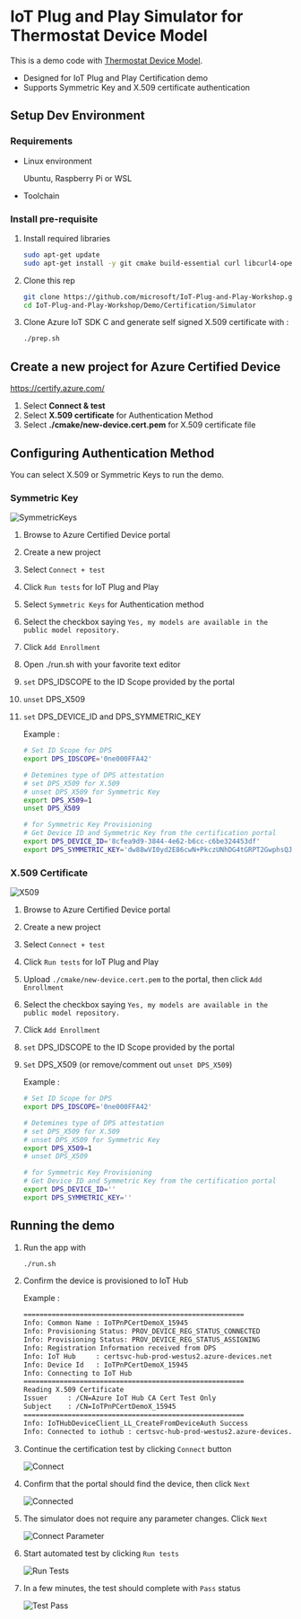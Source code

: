 # IoT Plug and Play Simulator for Thermostat Device Model

This is a demo code with [Thermostat Device Model](https://github.com/Azure/iot-plugandplay-models/blob/main/dtmi/com/example/thermostat-1.json).

- Designed for IoT Plug and Play Certification demo
- Supports Symmetric Key and X.509 certificate authentication

## Setup Dev Environment

### Requirements

- Linux environment  

    Ubuntu, Raspberry Pi or WSL

- Toolchain

### Install pre-requisite

1. Install required libraries  

    ```bash
    sudo apt-get update
    sudo apt-get install -y git cmake build-essential curl libcurl4-openssl-dev libssl-dev uuid-dev
    ```

1. Clone this rep  

    ```bash
    git clone https://github.com/microsoft/IoT-Plug-and-Play-Workshop.git && \
    cd IoT-Plug-and-Play-Workshop/Demo/Certification/Simulator
    ```

1. Clone Azure IoT SDK C and generate self signed X.509 certificate with :  

    ```bash
    ./prep.sh
    ```

## Create a new project for Azure Certified Device

<https://certify.azure.com/>

1. Select **Connect & test**
1. Select **X.509 certificate** for Authentication Method
1. Select **./cmake/new-device.cert.pem** for X.509 certificate file

## Configuring Authentication Method

You can select X.509 or Symmetric Keys to run the demo.

### Symmetric Key

![SymmetricKeys](./media/Portal-SymmetricKeys.png)

1. Browse to Azure Certified Device portal
1. Create a new project
1. Select `Connect + test`
1. Click `Run tests` for IoT Plug and Play
1. Select `Symmetric Keys` for Authentication method
1. Select the checkbox saying `Yes, my models are available in the public model repository.`
1. Click `Add Enrollment`
1. Open ./run.sh with your favorite text editor
1. `set` DPS_IDSCOPE to the ID Scope provided by the portal
1. `unset` DPS_X509
1. `set` DPS_DEVICE_ID and DPS_SYMMETRIC_KEY

    Example : 
    ```bash
    # Set ID Scope for DPS
    export DPS_IDSCOPE='0ne000FFA42'

    # Detemines type of DPS attestation
    # set DPS_X509 for X.509
    # unset DPS_X509 for Symmetric Key
    export DPS_X509=1
    unset DPS_X509

    # for Symmetric Key Provisioning
    # Get Device ID and Symmetric Key from the certification portal
    export DPS_DEVICE_ID='8cfea9d9-3844-4e62-b6cc-c6be324453df'
    export DPS_SYMMETRIC_KEY='dw88wVI0yd2E86cwN+PkczUNhDG4tGRPT2GwphsQJnE='
    ```

### X.509 Certificate

![X509](./media/Portal-X509.png)

1. Browse to Azure Certified Device portal
1. Create a new project
1. Select `Connect + test`
1. Click `Run tests` for IoT Plug and Play
1. Upload `./cmake/new-device.cert.pem` to the portal, then click `Add Enrollment`
1. Select the checkbox saying `Yes, my models are available in the public model repository.`
1. Click `Add Enrollment`
1. `set` DPS_IDSCOPE to the ID Scope provided by the portal
1. `Set` DPS_X509 (or remove/comment out `unset DPS_X509`)

    Example :
    ```bash
    # Set ID Scope for DPS
    export DPS_IDSCOPE='0ne000FFA42'

    # Detemines type of DPS attestation
    # set DPS_X509 for X.509
    # unset DPS_X509 for Symmetric Key
    export DPS_X509=1
    # unset DPS_X509

    # for Symmetric Key Provisioning
    # Get Device ID and Symmetric Key from the certification portal
    export DPS_DEVICE_ID=''
    export DPS_SYMMETRIC_KEY=''
    ```

## Running the demo

1. Run the app with  

    ```bash
    ./run.sh
    ```
1. Confirm the device is provisioned to IoT Hub

    Example :

    ```bash
    =======================================================
    Info: Common Name : IoTPnPCertDemoX_15945
    Info: Provisioning Status: PROV_DEVICE_REG_STATUS_CONNECTED
    Info: Provisioning Status: PROV_DEVICE_REG_STATUS_ASSIGNING
    Info: Registration Information received from DPS
    Info: IoT Hub     : certsvc-hub-prod-westus2.azure-devices.net
    Info: Device Id   : IoTPnPCertDemoX_15945
    Info: Connecting to IoT Hub
    =======================================================
    Reading X.509 Certificate
    Issuer     : /CN=Azure IoT Hub CA Cert Test Only
    Subject    : /CN=IoTPnPCertDemoX_15945
    =======================================================
    Info: IoTHubDeviceClient_LL_CreateFromDeviceAuth Success
    Info: Connected to iothub : certsvc-hub-prod-westus2.azure-devices.net
    ```

1. Continue the certification test by clicking `Connect` button

    ![Connect](./media/Portal-Connect.png)

1. Confirm that the portal should find the device, then click `Next`

    ![Connected](./media/Portal-Connected.png)

1. The simulator does not require any parameter changes.  Click `Next` 

    ![Connect Parameter](./media/Portal-Connected-Param.png)

1. Start automated test by clicking `Run tests`

    ![Run Tests](./media/Portal-Run-Tests.png)

1. In a few minutes, the test should complete with `Pass` status

    ![Test Pass](./media/Portal-Test-Pass.png)
